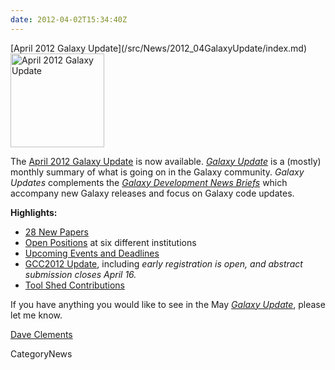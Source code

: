 ```yaml
---
date: 2012-04-02T15:34:40Z
---
```

<div class='newsItemHeader'>[April 2012 Galaxy Update](/src/News/2012_04GalaxyUpdate/index.md)</div>

<div class='right'><a href='/GalaxyUpdates/2012_04'><img src='/Images/Logos/GalaxyUpdate200.png' alt='April 2012 Galaxy Update' width=150 /></a></div>

The [April 2012 Galaxy Update](/src/GalaxyUpdates/2012_04/index.md) is now available.  *[Galaxy Update](/src/GalaxyUpdates/index.md)* is a (mostly) monthly summary of what is going on in the Galaxy community.  *Galaxy Updates* complements the *[Galaxy Development News Briefs](/src/DevNewsBriefs/index.md)* which accompany new Galaxy releases and focus on Galaxy code updates.

**Highlights:**

* [28 New Papers](/src/GalaxyUpdates/2012_03/index.md#new-papers)
* [Open Positions](/src/GalaxyUpdates/2012_03/index.md#whos-hiring) at six different institutions
* [Upcoming Events and Deadlines](/src/GalaxyUpdates/2012_03/index.md#upcoming-events-and-deadlines)
* [GCC2012 Update](/src/GalaxyUpdates/2012_03/index.md#gcc2012-update), including *early registration is open, and abstract submission closes April 16.*
* [Tool Shed Contributions](/src/GalaxyUpdates/2012_03/index.md#tool-shed-contributions)
 
If you have anything you would like to see in the May *[Galaxy Update](/src/GalaxyUpdates/index.md)*, please let me know.

[Dave Clements](/src/DaveClements/index.md)


CategoryNews
